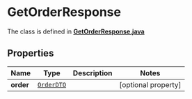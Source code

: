 

# GetOrderResponse

The class is defined in **[GetOrderResponse.java](../../src/main/java/org/openapitools/model/GetOrderResponse.java)**

## Properties

Name | Type | Description | Notes
------------ | ------------- | ------------- | -------------
**order** | [`OrderDTO`](OrderDTO.md) |  |  [optional property]



